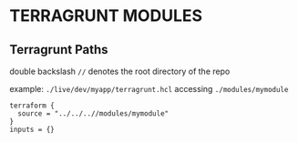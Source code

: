 # TERRAGRUNT MODULES

## Terragrunt Paths

double backslash `//` denotes the root directory of the repo

example: `./live/dev/myapp/terragrunt.hcl` accessing `./modules/mymodule`

```hcl
terraform {
  source = "../../..//modules/mymodule"
}
inputs = {}
```
